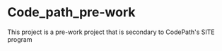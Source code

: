 # Code_path_pre-work
This project is a pre-work project that is secondary to CodePath's SITE program
